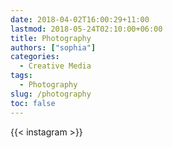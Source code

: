 ```yaml
---
date: 2018-04-02T16:00:29+11:00
lastmod: 2018-05-24T02:10:00+06:00
title: Photography
authors: ["sophia"]
categories:
  - Creative Media
tags:
  - Photography
slug: /photography
toc: false
---
```


{{< instagram >}}
